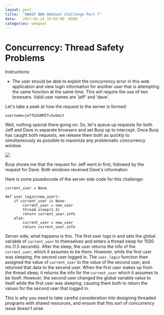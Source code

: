 ```yaml
---
layout: post
title:  "OWASP BWA WebGoat Challenge Part 7"
date:   2017-01-24 19:02:00 -0500
categories: webgoat
---
```

# Concurrency: Thread Safety Problems
Instructions:
* The user should be able to exploit the concurrency error in this web application and view login information for another user that is attempting the same function at the same time. This will require the use of two browsers. Valid user names are 'jeff' and 'dave'.

Let's take a peek at how the request to the server is formed:

```
username=jeff&SUBMIT=Submit
```

Well, nothing special there going on. So, let's queue up requests for both Jeff and Dave in separate browsers and set Burp up to intercept. Once Burp has caught both requests, we release them both as quickly to simultaneously as possible to maximize any problematic concurrency window. 

<img src="{{ site.baseurl }}/images/2017-01-24-webgoat_part_7/thread-success.jpg">

Burp shows me that the request for Jeff went in first, followed by the request for Dave. Both windows received Dave's information.

Here is some psuedocode of the server side code for this challenge:
```
current_user = None

def user_login(new_user):
	if current_user is None:
		current_user = new_user
		thread.sleep(1.5)
		return current_user.info
	else:
		current_user = new_user
		return current_user.info

```

Server side, what happens is this. The first user logs in and sets the global variable of ```current_user``` to themselves and enters a thread sleep for 1500 ms (1.5 seconds). After the sleep, the user returns the info of the ```current_user```, which it assumes to be them. However, while the first user was sleeping, the second user logged in. The ```user_login``` function then assigned the value of ```current_user``` to the value of the second user, and returned that data to the second user. When the first user wakes up from the thread sleep, it returns the info for the ```current_user``` which it assumes to be itself. However, the second user changed the global variable value to itself while the first user was sleeping, causing them both to return the values for the second user that logged in.

This is why you need to take careful consideration into designing threaded programs with shared resources, and ensure that this sort of concurrency issue doesn't arise.